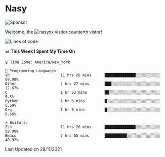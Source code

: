 # Nasy

<!--
<p align="center">
<img height="200" src="https://github-readme-stats.vercel.app/api?username=nasyxx&count_private=true&show_icons=true&theme=dracula&include_all_commits=true"/>
<img height="200" src="https://github-readme-stats.vercel.app/api/top-langs/?username=nasyxx&theme=dracula&hide=html,jupyter+notebook&count_private=true&show_icons=true"/>
</p>

  
----------------
-->

![Sponsor](https://img.shields.io/static/v1.svg?label=Sponsor&message=%E2%9D%A4&logo=GitHub&style=flat&color=pink)
 
Welcome, the ![nasyxx visitor counter](https://count.getloli.com/get/@nasyxx?theme=rule34)th vistor!
 
<!--START_SECTION:waka-->
![Lines of code](https://img.shields.io/badge/From%20Hello%20World%20I%27ve%20Written-5.4%20million%20lines%20of%20code-blue)

📊 **This Week I Spent My Time On** 

```text
⌚︎ Time Zone: America/New_York

💬 Programming Languages: 
sh                       11 hrs 26 mins      ██████████████░░░░░░░░░░░   59.08% 
Other                    2 hrs 27 mins       ███░░░░░░░░░░░░░░░░░░░░░░   12.67% 
C                        1 hr 53 mins        ██░░░░░░░░░░░░░░░░░░░░░░░   9.8% 
Python                   1 hr 6 mins         █░░░░░░░░░░░░░░░░░░░░░░░░   5.69% 
Org                      1 hr 5 mins         █░░░░░░░░░░░░░░░░░░░░░░░░   5.68%

🔥 Editors: 
Zsh                      11 hrs 26 mins      ██████████████░░░░░░░░░░░   59.08% 
Emacs                    7 hrs 55 mins       ██████████░░░░░░░░░░░░░░░   40.92%

```


 Last Updated on 29/11/2021
<!--END_SECTION:waka-->

<!-- ![visitors](https://visitor-badge.laobi.icu/badge?page_id=nasyxx.nasyxx) -->
